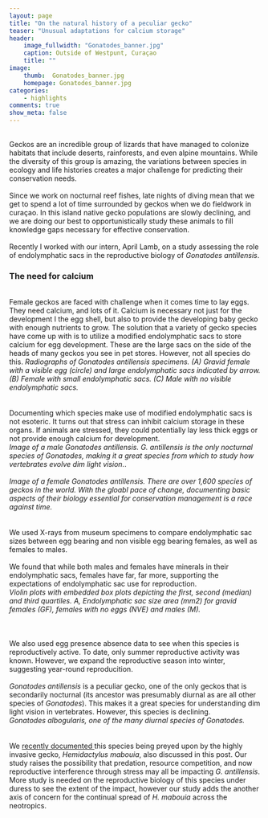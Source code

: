 ```yaml
---
layout: page
title: "On the natural history of a peculiar gecko"
teaser: "Unusual adaptations for calcium storage"
header:
    image_fullwidth: "Gonatodes_banner.jpg"
    caption: Outside of Westpunt, Curaçao
    title: ""
image:
    thumb:  Gonatodes_banner.jpg
    homepage: Gonatodes_banner.jpg
categories:
    - highlights
comments: true
show_meta: false
---
```

 
<br> 
Geckos are an incredible group of lizards that have managed to colonize habitats that include deserts, rainforests, and even alpine mountains. While the diversity of this group is amazing, the variations between species in ecology and life histories creates a major challenge for predicting their conservation needs.
<br>
<br>
Since we work on nocturnal reef fishes, late nights of diving mean that we get to spend a lot of time surrounded by geckos when we do fieldwork in curaçao. In this island native gecko populations are slowly declining, and we are doing our best to opportunistically study these animals to fill knowledge gaps necessary for effective conservation.
<br>
<br>
Recently I worked with our intern, April Lamb, on a study assessing the role of endolymphatic sacs in the reproductive biology of <em>Gonatodes antillensis</em>.
<br>
<h3>The need for calcium</h3>
<br>
Female geckos are faced with challenge when it comes time to lay eggs. They need calcium, and lots of it. Calcium is necessary not just for the development I the egg shell, but also to provide the developing baby gecko with enough nutrients to grow. The solution that a variety of gecko species have come up with is to utilize a modified endolymphatic sacs to store calcium for egg development. These are the large sacs on the side of the heads of many geckos you see in pet stores. However, not all species do this.
<img class="b30" src="http://carolinafishes.github.io/images/Gonatodes_1.jpg" alt=""><em>Radiographs of Gonatodes antillensis specimens. (A) Gravid female with a visible egg (circle) and large endolymphatic sacs indicated by arrow. (B) Female with small endolymphatic sacs. (C) Male with no visible endolymphatic sacs.</em>
<br>
<br>
<br>
Documenting which species make use of modified endolymphatic sacs is not esoteric. It turns out that stress can inhibit calcium storage in these organs. If animals are stressed, they could potentially lay less thick eggs or not provide enough calcium for development.
<br>
<img class="b30" src="http://carolinafishes.github.io/images/gonatodes2.jpg" alt=""><em>Image of a male Gonatodes antillensis. G. antillensis is the only nocturnal species of Gonatodes, making it a great species from which to study how vertebrates evolve dim light vision.</em>.
<br>
<br>
<img class="b30" src="http://carolinafishes.github.io/images/Gonatodes_4.jpg" alt=""><em>Image of a female Gonatodes antillensis. There are over 1,600 species of geckos in the world. With the gloabl pace of change, documenting basic aspects of their biology essential for conservation management is a race against time. </em>
<br>
<br>
<br>
We used X-rays from museum specimens to compare endolymphatic sac sizes between egg bearing and non visible egg bearing females, as well as females to males.
<br>
<br>
We found that while both males and females have minerals in their endolymphatic sacs, females have far, far more, supporting the expectations of endolymphatic sac use for reproduction.
<br>
<img class="b30" src="http://carolinafishes.github.io/images/Gonatodes_2.jpg" alt=""><em>Violin plots with embedded box plots depicting the first, second (median) and third quartiles. A, Endolymphatic sac size area (mm2) for gravid females (GF), females with no eggs (NVE) and males (M).</em>
<br>
<br>
<br>
<br>
We also used egg presence absence data to see when this species is reproductively active. To date, only summer reproductive activity was known. However, we expand the reproductive season into winter, suggesting year-round reproducition.
<br>
<br>
<em>Gonatodes antillensis</em> is a peculiar gecko, one of the only geckos that is secondarily nocturnal (its ancestor was presumably diurnal as are all other species of <em>Gonatodes</em>). This makes it a great species for understanding dim light vision in vertebrates. However, this species is declining.
<br>
<img class="b30" src="http://carolinafishes.github.io/images/Gonatodes_3.jpg" alt=""><em>Gonatodes albogularis, one of the many diurnal species of Gonatodes.</em>
<br>
<br>
<br>
We <a href='https://www.researchgate.net/publication/232688233_Natural_History_Observations_of_the_Ichthyological_and_Herpetological_Fauna_on_the_Island_of_Curacao_Netherlands'> recently documented </a> this species being preyed upon by the highly invasive gecko, <em>Hemidactylus mabouia</em>, also discussed in this post. Our study raises the possibility that predation, resource competition, and now reproductive interference through stress may all be impacting <em>G. antillensis</em>. More study is needed on the reproductive biology of this species under duress to see the extent of the impact, however our study adds the another axis of concern for the continual spread of <em>H. mabouia</em> across the neotropics.




